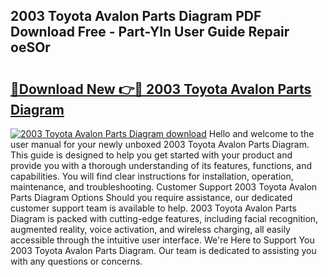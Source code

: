## 2003 Toyota Avalon Parts Diagram PDF Download Free - Part-Yln User Guide Repair oeSOr

# <h2><a href="http://dfkjbn4.blite.top/?on=2003+Toyota+Avalon+Parts+Diagram">🔗Download New 👉🔴 2003 Toyota Avalon Parts Diagram</a></h2>

[![2003 Toyota Avalon Parts Diagram download](https://i.imgur.com/lujVjoI.png)](http://dfkjbn4.blite.top/?on=2003+Toyota+Avalon+Parts+Diagram)
Hello and welcome to the user manual for your newly unboxed 2003 Toyota Avalon Parts Diagram. This guide is designed to help you get started with your product and provide you with a thorough understanding of its features, functions, and capabilities. You will find clear instructions for installation, operation, maintenance, and troubleshooting. Customer Support 2003 Toyota Avalon Parts Diagram Options Should you require assistance, our dedicated customer support team is available to help. 2003 Toyota Avalon Parts Diagram is packed with cutting-edge features, including facial recognition, augmented reality, voice activation, and wireless charging, all easily accessible through the intuitive user interface. We're Here to Support You 2003 Toyota Avalon Parts Diagram. Our team is dedicated to assisting you with any questions or concerns.
